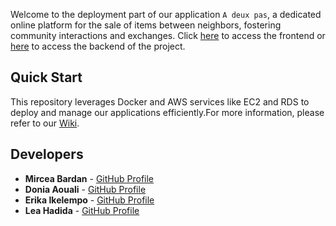 Welcome to the deployment part of our application `A deux pas`, a dedicated online platform for the sale of items between neighbors, fostering community interactions and exchanges. Click [here](https://github.com/a-deux-pas/front-a-deux-pas) to access the frontend or [here](https://github.com/a-deux-pas/back-a-deux-pas) to access the backend of the project.

## Quick Start

This repository leverages Docker and AWS services like EC2 and RDS to deploy and manage our applications efficiently.For more information, please refer to our [Wiki](https://github.com/a-deux-pas/docker-a-deux-pas/wiki).

## Developers

- **Mircea Bardan** - [GitHub Profile](https://github.com/BardanMircea)
- **Donia Aouali** - [GitHub Profile](https://github.com/douniabed)
- **Erika Ikelempo** - [GitHub Profile](https://github.com/Erikaike)
- **Lea Hadida** - [GitHub Profile](https://github.com/leahad)
